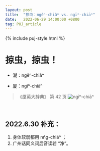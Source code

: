 ```yaml
---
layout: post
title:  "掠虫：ngĕⁿ-chiâⁿ vs. ngīⁿ-chiāⁿ"
date:   2022-06-29 14:00:00 +0800
tag: PUJ_article
---
```


{% include puj-style.html %}

# 掠虫，掠虫！

+ 潮：ngĕⁿ-chiâⁿ

+ 厦：ngīⁿ-chiāⁿ

> 《厦英大辞典》 第 42 页
> ![ngīⁿ-chiāⁿ](https://media.githubusercontent.com/media/DonAnthonyLee/DonAnthonyLee.github.io/main/images/%E5%8E%A6%E8%8B%B1_ng%C4%AB%E2%81%BF-chi%C4%81%E2%81%BF.png)

<br>

## 2022.6.30 补充：
1. 身体软弱都用 nńg-chiáⁿ ；
2. 广州话同义词后音读若 “净”。